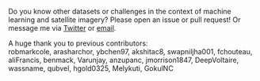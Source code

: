 Do you know other datasets or challenges in the context of machine learning  and satellite imagery? Please open an issue or pull request! Or message me via [Twitter](https://twitter.com/chrieke) or [email](https://chrieke.github.io).

A huge thank you to previous contributors:   
robmarkcole, arasharchor, ybchen97, akshitac8, swapniljha001, fchouteau, aliFrancis, benmack, Varunjay, anzupanc, jmorrison1847, DeepVoltaire, wassname, qubvel, hgold0325, Melykuti, GokulNC
